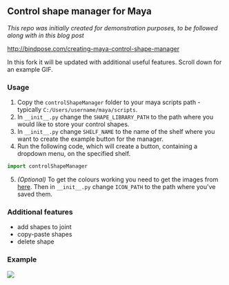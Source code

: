 ## Control shape manager for Maya
*This repo was initially created for demonstration purposes, to be followed along with in this blog post*

http://bindpose.com/creating-maya-control-shape-manager

In this fork it will be updated with additional useful features.
Scroll down for an example GIF.

### Usage
1. Copy the `controlShapeManager` folder to your maya scripts path - typically `C:/Users/username/maya/scripts`.
2. In `__init__.py` change the `SHAPE_LIBRARY_PATH` to the path where you would like to store your control shapes.
3. In `__init__.py` change `SHELF_NAME` to the name of the shelf where you want to create the example button for the manager.
4. Run the following code, which will create a button, containing a dropdown menu, on the specified shelf.
```python
import controlShapeManager
```
5. *(Optional)* To get the colours working you need to get the images from [here](https://www.dropbox.com/sh/osdatp13h01coz7/AAB9pCYP9uBZRaVRjYKqIk--a?dl=1). Then in `__init__.py` change `ICON_PATH` to the path where you've saved them.

### Additional features
- add shapes to joint
- copy-paste shapes
- delete shape

### Example
![](http://bindpose.com/wp-content/uploads/2017/05/2017-05-01_08-54-21.gif)




